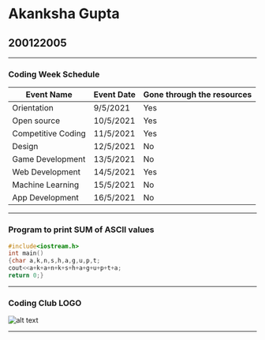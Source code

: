 # Akanksha Gupta 
## 200122005
____
### Coding Week Schedule
|Event Name             | Event Date | Gone through the resources |
|-----------------------|------------|----------------------------|
|Orientation            |9/5/2021    |Yes                         |
|Open source            |10/5/2021   |Yes                         |
|Competitive Coding     |11/5/2021   |Yes                         |
|Design                 |12/5/2021   |No                          |
|Game Development       |13/5/2021   |No                          |
|Web Development        |14/5/2021   |Yes                         |
|Machine Learning       |15/5/2021   |No                          |
|App Development        |16/5/2021   |No                          |
_____
### Program to print SUM of ASCII values 
```C++
#include<iostream.h>
int main()
{char a,k,n,s,h,a,g,u,p,t;
cout<<a+k+a+n+k+s+h+a+g+u+p+t+a;
return 0;}
```
_____
### Coding Club LOGO
![alt text](https://github.com/codingiitg/open_source_submission/blob/main/coding-club%20logo.png?raw=true)
_____
